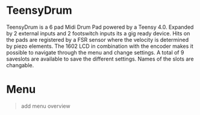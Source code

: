 # TeensyDrum
TeensyDrum is a 6 pad Midi Drum Pad powered by a Teensy 4.0. Expanded by 2 external inputs and 2 footswitch inputs its a gig ready device. Hits on the pads are registered by a FSR sensor where the velocity is determined by piezo elements. The 1602 LCD in combination with the encoder makes it possible to navigate through the menu and change settings. A total of 9 saveslots are available to save the different settings. Names of the slots are changable.

# Menu
>add menu overview

